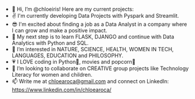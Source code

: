 - 👋 Hi, I’m @chloeiris! Here are my current projects:
- ✌️ I'm currently developing Data Projects with Pyspark and Streamlit.
- 😎 I'm excited about finding a job as a Data Analyst in a company where I can grow and make a positive impact.
- 🌱 My next step is to learn FLASK, DJANGO and continue with Data Analytics with Python and SQL.
- 👀 I’m interested in NATURE, SCIENCE, HEALTH, WOMEN IN TECH, LANGUAGES, EDUCATION and PHILOSOPHY.
- 💗 I LOVE coding in Python🐍, movies and popcorn🍿
- 💞️ I’m looking to collaborate on CREATIVE group projects like Technology Literacy for women and children.
- 📫 Write me at chloearoca@gmail.com and connect on LinkedIn: https://www.linkedin.com/in/chloearoca/
                      
   
   

<!---
chloeiris/chloeiris is a ✨ special ✨ repository because its `README.md` (this file) appears on your GitHub profile.
You can click the Preview link to take a look at your changes.
![giphy](https://giphy.com/clips/guardian-the-guardian-zVORkDAN3m9Ehu4fF8)
--->
